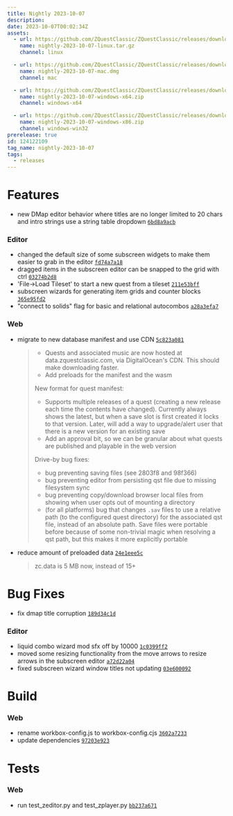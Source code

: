 ```yaml
---
title: Nightly 2023-10-07
description: 
date: 2023-10-07T00:02:34Z
assets: 
  - url: https://github.com/ZQuestClassic/ZQuestClassic/releases/download/nightly-2023-10-07/nightly-2023-10-07-linux.tar.gz
    name: nightly-2023-10-07-linux.tar.gz
    channel: linux

  - url: https://github.com/ZQuestClassic/ZQuestClassic/releases/download/nightly-2023-10-07/nightly-2023-10-07-mac.dmg
    name: nightly-2023-10-07-mac.dmg
    channel: mac

  - url: https://github.com/ZQuestClassic/ZQuestClassic/releases/download/nightly-2023-10-07/nightly-2023-10-07-windows-x64.zip
    name: nightly-2023-10-07-windows-x64.zip
    channel: windows-x64

  - url: https://github.com/ZQuestClassic/ZQuestClassic/releases/download/nightly-2023-10-07/nightly-2023-10-07-windows-x86.zip
    name: nightly-2023-10-07-windows-x86.zip
    channel: windows-win32
prerelease: true
id: 124122109
tag_name: nightly-2023-10-07
tags:
  - releases
---
```




# Features

- new DMap editor behavior where titles are no longer limited to 20 chars and intro strings use a string table dropdown [`6bd8a9acb`](https://github.com/ZQuestClassic/ZQuestClassic/commit/6bd8a9acbe6fc6ad8cb90379e8d0a2ce028bec23)

### Editor

- changed the default size of some subscreen widgets to make them easier to grab in the editor [`fd74a7a18`](https://github.com/ZQuestClassic/ZQuestClassic/commit/fd74a7a18459a88941b28fcaa81af0349d135123)
- dragged items in the subscreen editor can be snapped to the grid with ctrl [`03274b2d8`](https://github.com/ZQuestClassic/ZQuestClassic/commit/03274b2d8a3a7aaf0745ce5e5289a5cb37aca9f4)
- 'File->Load Tileset' to start a new quest from a tileset [`211e53bff`](https://github.com/ZQuestClassic/ZQuestClassic/commit/211e53bff2b03771624ed290616b38beeaeb2f5a)
- subscreen wizards for generating item grids and counter blocks [`365e95fd2`](https://github.com/ZQuestClassic/ZQuestClassic/commit/365e95fd2620e70dd4945899fe74a327179345ef)
- "connect to solids" flag for basic and relational autocombos [`a28a3efa7`](https://github.com/ZQuestClassic/ZQuestClassic/commit/a28a3efa72a38ae81daaf576da5981167a1a96ff)

### Web

- migrate to new database manifest and use CDN [`5c823a081`](https://github.com/ZQuestClassic/ZQuestClassic/commit/5c823a081bb9e917219da938b89172bc858f71a7)
   &nbsp;
   >* Quests and associated music are now hosted at data.zquestclassic.com,   via DigitalOcean's CDN. This should make downloading faster.
   >* Add preloads for the manifest and the wasm  
   >
   >
   >New format for quest manifest:  
   >
   >* Supports multiple releases of a quest (creating a new release each   time the contents have changed). Currently always shows the latest,   but when a save slot is first created it locks to that version.   Later, will add a way to upgrade/alert user that there is a new   version for an existing save
   >* Add an approval bit, so we can be granular about what quests are   published and playable in the web version  
   >
   >
   >Drive-by bug fixes:  
   >
   >* bug preventing saving files (see 2803f8 and 98f366)
   >* bug preventing editor from persisting qst file due to missing   filesystem sync
   >* bug preventing copy/download browser local files from showing when   user opts out of mounting a directory
   >* (for all platforms) bug that changes `.sav` files to use a relative   path (to the configured quest directory) for the associated qst   file, instead of an absolute path. Save files were portable before   because of some non-trivial magic when resolving a qst path, but   this makes it more explicitly portable 
   >
- reduce amount of preloaded data [`24e1eee5c`](https://github.com/ZQuestClassic/ZQuestClassic/commit/24e1eee5ce6638ae7be4cb05b7f0a65459b57566)
   &nbsp;
   >zc.data is 5 MB now, instead of 15+ 
   >

# Bug Fixes

- fix dmap title corruption [`189d34c1d`](https://github.com/ZQuestClassic/ZQuestClassic/commit/189d34c1d52dc90afb942797eb3d4d03bbe735d7)

### Editor

- liquid combo wizard mod sfx off by 10000 [`1c0399ff2`](https://github.com/ZQuestClassic/ZQuestClassic/commit/1c0399ff2fe4f0b1be4f1b27be881785baf62792)
- moved some resizing functionality from the move arrows to resize arrows in the subscreen editor [`a72d22a04`](https://github.com/ZQuestClassic/ZQuestClassic/commit/a72d22a04581d89d95e21f4123f934953033560a)
- fixed subscreen wizard window titles not updating [`03e600092`](https://github.com/ZQuestClassic/ZQuestClassic/commit/03e60009216e738d897d6a267ae70b229be20efa)

# Build

### Web

- rename workbox-config.js to workbox-config.cjs [`3602a7233`](https://github.com/ZQuestClassic/ZQuestClassic/commit/3602a7233f6e799b2aa985705aa3033acb70fbf0)
- update dependencies [`97203e923`](https://github.com/ZQuestClassic/ZQuestClassic/commit/97203e92388a4b41dd0aca4af1466ba301f1cb5d)

# Tests

### Web

- run test_zeditor.py and test_zplayer.py [`bb237a671`](https://github.com/ZQuestClassic/ZQuestClassic/commit/bb237a6715b2f44cb44653bbc60ca03eeabe5efa)

